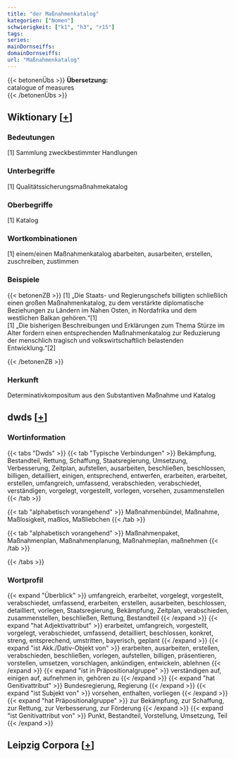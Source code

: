 ```yaml
---
title: "der Maßnahmenkatalog"
kategorien: ["Nomen"]
schwierigkeit: ["k1", "h3", "r15"]
tags:
series:
mainDornseiffs:
domainDornseiffs:
url: "Maßnahmenkatalog"
---
```


{{< betonenÜbs >}}
**Übersetzung:**  
catalogue of measures  
{{< /betonenÜbs >}}

## Wiktionary [[+](https://de.wiktionary.org/wiki/Maßnahmenkatalog)]

### Bedeutungen
[1] Sammlung zweckbestimmter Handlungen  

### Unterbegriffe
[1] Qualitätssicherungsmaßnahmekatalog  

### Oberbegriffe
[1] Katalog  

### Wortkombinationen
[1] einem/einen Maßnahmenkatalog abarbeiten, ausarbeiten, erstellen, zuschreiben, zustimmen  

### Beispiele
{{< betonenZB >}}
[1] „Die Staats- und Regierungschefs billigten schließlich einen großen Maßnahmenkatalog, zu dem verstärkte diplomatische Beziehungen zu Ländern im Nahen Osten, in Nordafrika und dem westlichen Balkan gehören.“[1]  
[1] „Die bisherigen Beschreibungen und Erklärungen zum Thema Stürze im Alter fordern einen entsprechenden Maßnahmenkatalog zur Reduzierung der menschlich tragisch und volkswirtschaftlich belastenden Entwicklung.“[2]  

{{< /betonenZB >}}
### Herkunft
Determinativkompositum aus den Substantiven Maßnahme und Katalog  



## dwds [[+](https://www.dwds.de/wb/Maßnahmenkatalog)]

### Wortinformation
{{< tabs "Dwds" >}}
{{< tab "Typische Verbindungen" >}}
Bekämpfung, Bestandteil, Rettung, Schaffung, Staatsregierung, Umsetzung, Verbesserung, Zeitplan, aufstellen, ausarbeiten, beschließen, beschlossen, billigen, detailliert, einigen, entsprechend, entwerfen, erarbeiten, erarbeitet, erstellen, umfangreich, umfassend, verabschieden, verabschiedet, verständigen, vorgelegt, vorgestellt, vorlegen, vorsehen, zusammenstellen
{{< /tab >}}

{{< tab "alphabetisch vorangehend" >}}
Maßnahmenbündel, Maßnahme, Maßlosigkeit, maßlos, Maßliebchen
{{< /tab >}}

{{< tab "alphabetisch vorangehend" >}}
Maßnahmenpaket, Maßnahmenplan, Maßnahmenplanung, Maßnahmeplan, maßnehmen
{{< /tab >}}

{{< /tabs >}}

### Wortprofil
{{< expand "Überblick" >}} umfangreich, erarbeitet, vorgelegt, vorgestellt, verabschiedet, umfassend, erarbeiten, erstellen, ausarbeiten, beschlossen, detailliert, vorlegen, Staatsregierung, Bekämpfung, Zeitplan, verabschieden, zusammenstellen, beschließen, Rettung, Bestandteil {{< /expand >}}
{{< expand "hat Adjektivattribut" >}} erarbeitet, umfangreich, vorgestellt, vorgelegt, verabschiedet, umfassend, detailliert, beschlossen, konkret, streng, entsprechend, umstritten, bayerisch, geplant {{< /expand >}}
{{< expand "ist Akk./Dativ-Objekt von" >}} erarbeiten, ausarbeiten, erstellen, verabschieden, beschließen, vorlegen, aufstellen, billigen, präsentieren, vorstellen, umsetzen, vorschlagen, ankündigen, entwickeln, ablehnen {{< /expand >}}
{{< expand "ist in Präpositionalgruppe" >}} verständigen auf, einigen auf, aufnehmen in, gehören zu {{< /expand >}}
{{< expand "hat Genitivattribut" >}} Bundesregierung, Regierung {{< /expand >}}
{{< expand "ist Subjekt von" >}} vorsehen, enthalten, vorliegen {{< /expand >}}
{{< expand "hat Präpositionalgruppe" >}} zur Bekämpfung, zur Schaffung, zur Rettung, zur Verbesserung, zur Förderung {{< /expand >}}
{{< expand "ist Genitivattribut von" >}} Punkt, Bestandteil, Vorstellung, Umsetzung, Teil {{< /expand >}}

## Leipzig Corpora [[+](https://corpora.uni-leipzig.de/en/res?word=Maßnahmenkatalog&corpusId=deu_newscrawl-public_2018)]

